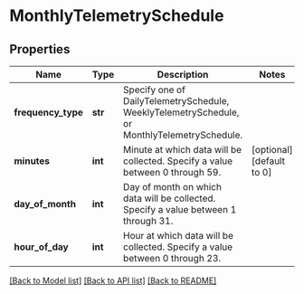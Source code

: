 # MonthlyTelemetrySchedule

## Properties
Name | Type | Description | Notes
------------ | ------------- | ------------- | -------------
**frequency_type** | **str** | Specify one of DailyTelemetrySchedule, WeeklyTelemetrySchedule, or MonthlyTelemetrySchedule. | 
**minutes** | **int** | Minute at which data will be collected. Specify a value between 0 through 59.  | [optional] [default to 0]
**day_of_month** | **int** | Day of month on which data will be collected. Specify a value between 1 through 31.  | 
**hour_of_day** | **int** | Hour at which data will be collected. Specify a value between 0 through 23.  | 

[[Back to Model list]](../README.md#documentation-for-models) [[Back to API list]](../README.md#documentation-for-api-endpoints) [[Back to README]](../README.md)


